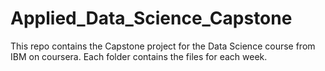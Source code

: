 # Applied_Data_Science_Capstone
This repo contains the Capstone project for the Data Science course from IBM on coursera. Each folder contains the files for each week.
